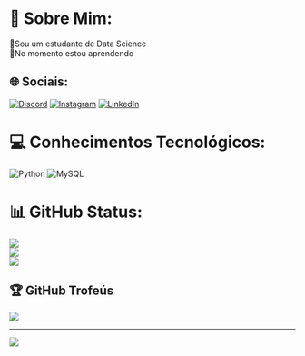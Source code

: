 # 💫 Sobre Mim:
🔭Sou um estudante de Data Science<br>🌱No momento estou aprendendo<br>


## 🌐 Sociais:
[![Discord](https://img.shields.io/badge/Discord-%237289DA.svg?logo=discord&logoColor=white)](https://discord.gg/GUI#7538) [![Instagram](https://img.shields.io/badge/Instagram-%23E4405F.svg?logo=Instagram&logoColor=white)](https://instagram.com/weverton.victor18) [![LinkedIn](https://img.shields.io/badge/LinkedIn-%230077B5.svg?logo=linkedin&logoColor=white)](https://linkedin.com/in/Wevertonvictor) 

# 💻 Conhecimentos Tecnológicos:
![Python](https://img.shields.io/badge/python-3670A0?style=for-the-badge&logo=python&logoColor=ffdd54) ![MySQL](https://img.shields.io/badge/mysql-%2300f.svg?style=for-the-badge&logo=mysql&logoColor=white)
# 📊 GitHub Status:
![](https://github-readme-stats.vercel.app/api?username=WevertonVictor&theme=blue-green&hide_border=false&include_all_commits=false&count_private=false)<br/>
![](https://github-readme-streak-stats.herokuapp.com/?user=WevertonVictor&theme=blue-green&hide_border=false)<br/>
![](https://github-readme-stats.vercel.app/api/top-langs/?username=WevertonVictor&theme=blue-green&hide_border=false&include_all_commits=false&count_private=false&layout=compact)

## 🏆 GitHub Trofeús
![](https://github-profile-trophy.vercel.app/?username=WevertonVictor&theme=gitdimmed&no-frame=true&no-bg=true&margin-w=4)

---
[![](https://visitcount.itsvg.in/api?id=WevertonVictor&icon=0&color=0)](https://visitcount.itsvg.in)

<!-- Proudly created with GPRM ( https://gprm.itsvg.in ) -->
